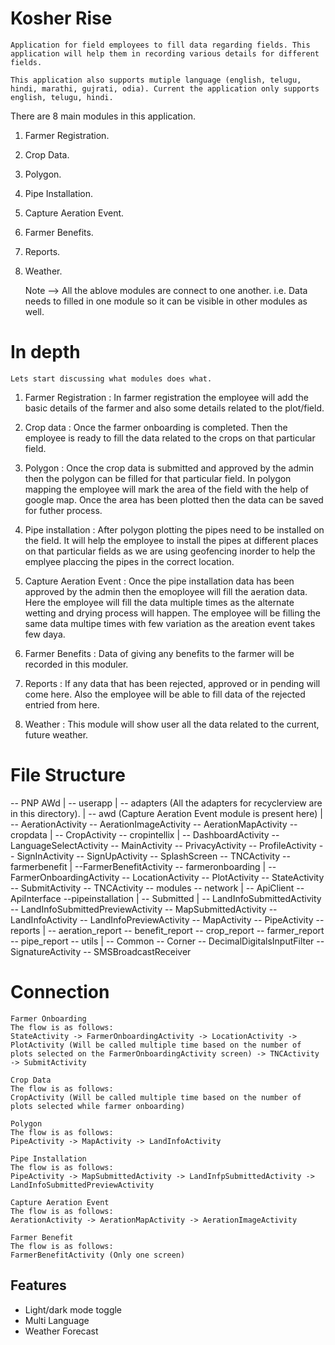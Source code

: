 
# Kosher Rise 
    Application for field employees to fill data regarding fields. This application will help them in recording various details for different fields.

    This application also supports mutiple language (english, telugu, hindi, marathi, gujrati, odia). Current the application only supports english, telugu, hindi.

There are 8 main modules in this application.
1. Farmer Registration.
2. Crop Data.
3. Polygon.
4. Pipe Installation.
5. Capture Aeration Event.
6. Farmer Benefits.
7. Reports.
9. Weather.


    Note --> All the ablove modules are connect to one another. i.e. Data needs to filled in one module so it can be visible in other modules as well.

# In depth 
    Lets start discussing what modules does what.


1. Farmer Registration :
    In farmer registration the employee will add the basic details of the farmer and also some details related to the plot/field.


2. Crop data : 
    Once the farmer onboarding is completed. Then the employee is ready to fill the data related to the crops on that particular field.


3. Polygon :
    Once the crop data is submitted and approved by the admin then the polygon can be filled for that particular field. In polygon mapping the employee will mark the area of the field with the help of google map. Once the area has been plotted then the data can be saved for futher process.


4. Pipe installation :
    After polygon plotting the pipes need to be installed on the field. It will help the employee to install the pipes at different places on that particular fields as we are using geofencing inorder to help the emplyee placcing the pipes in the correct location.


5. Capture Aeration Event :
    Once the pipe installation data has been approved by the admin then the emoployee will fill the aeration data. Here the employee will fill the data multiple times as the alternate wetting and drying process will happen. The employee will be filling the same data multipe times with few variation as the areation event takes few daya.


6. Farmer Benefits :
    Data of giving any benefits to the farmer will be recorded in this moduler.


7. Reports :
    If any data that has been rejected, approved or in pending will come here. Also the employee will be able to fill data of the rejected entried from here.

8. Weather :
    This module will show user all the data related to the current, future weather. 



# File Structure

-- PNP AWd
    |
    -- userapp
        |
        -- adapters (All the adapters for recyclerview are in this directory).
        |
        -- awd (Capture Aeration Event module is present here)
            |
            -- AerationActivity
            -- AerationImageActivity
            -- AerationMapActivity
        -- cropdata
            |
            -- CropActivity
        -- cropintellix
            |
            -- DashboardActivity
            -- LanguageSelectActivity
            -- MainActivity
            -- PrivacyActivity
            -- ProfileActivity
            -- SignInActivity
            -- SignUpActivity
            -- SplashScreen
            -- TNCActivity
        -- farmerbenefit
            |
            --FarmerBenefitActivity
        -- farmeronboarding
            |
            -- FarmerOnboardingActivity
            -- LocationActivity
            -- PlotActivity
            -- StateActivity
            -- SubmitActivity
            -- TNCActivity
        -- modules
        -- network
            |
            -- ApiClient
            -- ApiInterface
        --pipeinstallation
            |
            -- Submitted
                |
                -- LandInfoSubmittedActivity
                -- LandInfoSubmittedPreviewActivity
                -- MapSubmittedActivity
            -- LandInfoActivity
            -- LandInfoPreviewActivity
            -- MapActivity
            -- PipeActivity
        -- reports
            |
            -- aeration_report
            -- benefit_report
            -- crop_report
            -- farmer_report
            -- pipe_report
        -- utils
            |
            -- Common
            -- Corner
            -- DecimalDigitalsInputFilter
            -- SignatureActivity
            -- SMSBroadcastReceiver


# Connection
    Farmer Onboarding
    The flow is as follows:
    StateActivity -> FarmerOnboardingActivity -> LocationActivity -> PlotActivity (Will be called multiple time based on the number of plots selected on the FarmerOnboardingActivity screen) -> TNCActivity -> SubmitActivity

    Crop Data
    The flow is as follows:
    CropActivity (Will be called multiple time based on the number of plots selected while farmer onboarding)

    Polygon
    The flow is as follows:  
    PipeActivity -> MapActivity -> LandInfoActivity

    Pipe Installation
    The flow is as follows: 
    PipeActivity -> MapSubmittedActivity -> LandInfpSubmittedActivity -> LandInfoSubmittedPreviewActivity

    Capture Aeration Event
    The flow is as follows: 
    AerationActivity -> AerationMapActivity -> AerationImageActivity

    Farmer Benefit
    The flow is as follows: 
    FarmerBenefitActivity (Only one screen)
## Features

- Light/dark mode toggle
- Multi Language
- Weather Forecast

